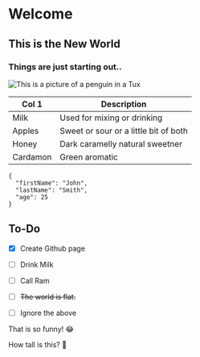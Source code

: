 # Welcome
## This is the New World
### Things are just starting out..
![This is a picture of a penguin in a Tux](https://www.markdownguide.org/assets/images/tux.png)

| Col 1 | Description |
| ----------- | ----------- |
| Milk | Used for mixing or drinking |
| Apples | Sweet or sour or a little bit of both |
| Honey | Dark caramelly natural sweetner |
| Cardamon | Green aromatic |



```
{
  "firstName": "John",
  "lastName": "Smith",
  "age": 25
}
```


## To-Do
- [x] Create Github page
- [ ] Drink Milk
- [ ] Call Ram
- [ ] ~~The world is flat.~~
- [ ] Ignore the above


That is so funny! :joy:

How tall is this? :mount_fuji:
